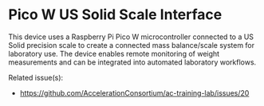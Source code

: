 # Pico W US Solid Scale Interface

This device uses a Raspberry Pi Pico W microcontroller connected to a US Solid precision scale to create a connected mass balance/scale system for laboratory use. The device enables remote monitoring of weight measurements and can be integrated into automated laboratory workflows.

Related issue(s):
- https://github.com/AccelerationConsortium/ac-training-lab/issues/20

